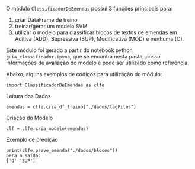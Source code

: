 O módulo `ClassificadorDeEmendas` possui 3 funções principais para:
1) criar DataFrame de treino
2) treinar/gerar um modelo SVM
3) utilizar o modelo para classificar blocos de textos de emendas em Aditiva (ADD), Supressiva (SUP), Modificativa (MOD) e nenhuma (O).

Este módulo foi gerado a partir do notebook python `guia_classificador.ipynb`, que se encontra nesta pasta, possui informações de avaliação do modelo e pode ser utilizado como referência.


Abaixo, alguns exemplos de códigos para utilização do módulo:

```
import ClassificadorDeEmendas as clfe
```

Leitura dos Dados
```
emendas = clfe.cria_df_treino("./dados/tagFiles")
```

Criação do Modelo
```
clf = clfe.cria_modelo(emendas)
```

Exemplo de predição
```
print(clfe.preve_emenda("./dados/blocos"))
Gera a saída:
['O' 'SUP']
```
